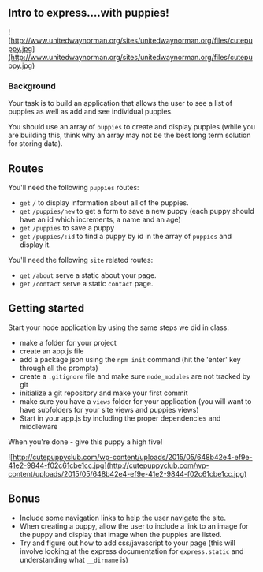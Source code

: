 ## Intro to express....with puppies!

![http://www.unitedwaynorman.org/sites/unitedwaynorman.org/files/cutepuppy.jpg](http://www.unitedwaynorman.org/sites/unitedwaynorman.org/files/cutepuppy.jpg)

### Background

Your task is to build an application that allows the user to see a list of puppies as well as add and see individual puppies.

You should use an array of `puppies` to create and display puppies (while you are building this, think why an array may not be the best long term solution for storing data). 

## Routes

You'll need the following `puppies` routes:

* `get` `/` to display information about all of the puppies.
* `get` `/puppies/new` to get a form to save a new puppy (each puppy should have an id which increments, a name and an age)
* `get` `/puppies` to save a puppy
* `get` `/puppies/:id` to find a puppy by id in the array of `puppies` and display it.

You'll need the following `site` related routes:

* `get` `/about` serve a static about your page.
* `get` `/contact` serve a static `contact` page.

## Getting started

Start your node application by using the same steps we did in class:

- make a folder for your project
- create an app.js file
- add a package json using the `npm init` command (hit the 'enter' key through all the prompts)
- create a `.gitignore` file and make sure `node_modules` are not tracked by git
- initialize a git repository and make your first commit
- make sure you have a `views` folder for your application (you will want to have subfolders for your site views and puppies views)
- Start in your app.js by including the proper dependencies and middleware

When you're done - give this puppy a high five!

![http://cutepuppyclub.com/wp-content/uploads/2015/05/648b42e4-ef9e-41e2-9844-f02c61cbe1cc.jpg](http://cutepuppyclub.com/wp-content/uploads/2015/05/648b42e4-ef9e-41e2-9844-f02c61cbe1cc.jpg)


## Bonus

- Include some navigation links to help the user navigate the site.
- When creating a puppy, allow the user to include a link to an image for the puppy and display that image when the puppies are listed.
- Try and figure out how to add css/javascript to your page (this will involve looking at the express documentation for `express.static` and understanding what `__dirname` is)
